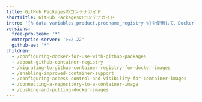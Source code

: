```yaml
---
title: GitHub Packagesのコンテナガイド
shortTitle: GitHub Packagesのコンテナガイド
intro: '{% data variables.product.prodname_registry %}を使用して、Dockerイメージの公開や取得ができます。'
versions:
  free-pro-team: '*'
  enterprise-server: '>=2.22'
  github-ae: '*'
children:
  - /configuring-docker-for-use-with-github-packages
  - /about-github-container-registry
  - /migrating-to-github-container-registry-for-docker-images
  - /enabling-improved-container-support
  - /configuring-access-control-and-visibility-for-container-images
  - /connecting-a-repository-to-a-container-image
  - /pushing-and-pulling-docker-images
---
```


